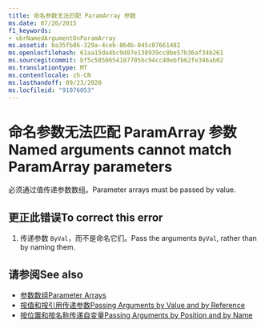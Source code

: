 ```yaml
---
title: 命名参数无法匹配 ParamArray 参数
ms.date: 07/20/2015
f1_keywords:
- vbrNamedArgumentOnParamArray
ms.assetid: ba35fb86-329a-4ceb-864b-045c07661482
ms.openlocfilehash: 61aa15da4bc9d87e138939cc0be57b36af34b261
ms.sourcegitcommit: bf5c5850654187705bc94cc40ebfb62fe346ab02
ms.translationtype: MT
ms.contentlocale: zh-CN
ms.lasthandoff: 09/23/2020
ms.locfileid: "91076053"
---
```

# <a name="named-arguments-cannot-match-paramarray-parameters"></a><span data-ttu-id="298e3-102">命名参数无法匹配 ParamArray 参数</span><span class="sxs-lookup"><span data-stu-id="298e3-102">Named arguments cannot match ParamArray parameters</span></span>

<span data-ttu-id="298e3-103">必须通过值传递参数数组。</span><span class="sxs-lookup"><span data-stu-id="298e3-103">Parameter arrays must be passed by value.</span></span>  
  
## <a name="to-correct-this-error"></a><span data-ttu-id="298e3-104">更正此错误</span><span class="sxs-lookup"><span data-stu-id="298e3-104">To correct this error</span></span>  
  
1. <span data-ttu-id="298e3-105">传递参数 `ByVal`，而不是命名它们。</span><span class="sxs-lookup"><span data-stu-id="298e3-105">Pass the arguments `ByVal`, rather than by naming them.</span></span>  
  
## <a name="see-also"></a><span data-ttu-id="298e3-106">请参阅</span><span class="sxs-lookup"><span data-stu-id="298e3-106">See also</span></span>

- [<span data-ttu-id="298e3-107">参数数组</span><span class="sxs-lookup"><span data-stu-id="298e3-107">Parameter Arrays</span></span>](../programming-guide/language-features/procedures/parameter-arrays.md)
- [<span data-ttu-id="298e3-108">按值和按引用传递参数</span><span class="sxs-lookup"><span data-stu-id="298e3-108">Passing Arguments by Value and by Reference</span></span>](../programming-guide/language-features/procedures/passing-arguments-by-value-and-by-reference.md)
- [<span data-ttu-id="298e3-109">按位置和按名称传递自变量</span><span class="sxs-lookup"><span data-stu-id="298e3-109">Passing Arguments by Position and by Name</span></span>](../programming-guide/language-features/procedures/passing-arguments-by-position-and-by-name.md)

